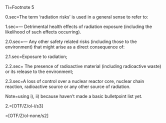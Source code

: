 Ti=Footnote 5

0.sec=The term ‘radiation risks’ is used in a general sense to refer to:

1.sec=— Detrimental health effects of radiation exposure (including the likelihood of such effects occurring).

2.0.sec=— Any other safety related risks (including those to the environment) that might arise as a direct consequence of:

2.1.sec=Exposure to radiation;

2.2.sec= The presence of radioactive material (including radioactive waste) or its release to the environment;

2.3.sec=A loss of control over a nuclear reactor core, nuclear chain reaction, radioactive source or any other source of radiation.

Note=using i), ii) because haven't made a basic bulletpoint list yet. 

2.=[OTF/Z/ol-i/s3]

=[OTF/Z/ol-none/s2]